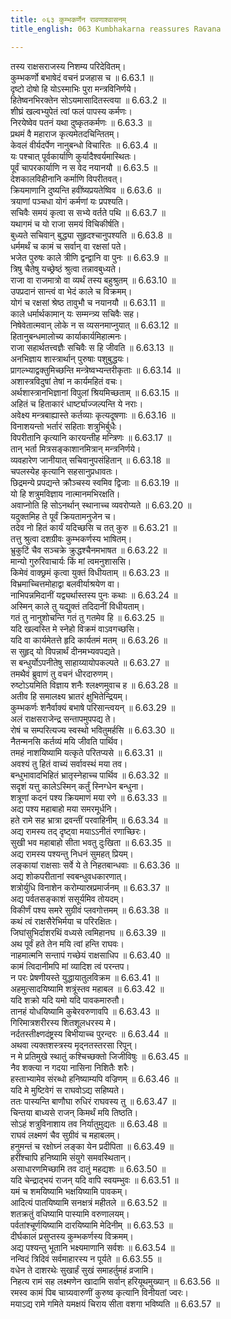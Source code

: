 ```yaml
---
title: ०६३ कुम्भकर्णेन रावणाश्वासनम्
title_english: 063 Kumbhakarna reassures Ravana

---
```

<div class="audioEmbed"  caption="श्रीराम-हरिसीताराममूर्ति-घनपाठिभ्यां वचनम्" src="https://archive.org/download/Ramayana-recitation-Sriram-harisItArAmamUrti-Ghanapaati-v2/Kanda_6/Kanda_6_YK-063-Kumbhakarna_reassures_Ravana_0.mp3"></div>

तस्य राक्षसराजस्य निशम्य परिदेवितम्।  
कुम्भकर्णो बभाषेदं वचनं प्रजहास च ॥ 6.63.1 ॥   
दृष्टो दोषो हि योऽस्माभिः पुरा मन्त्रविनिर्णये।  
हितेष्वनभिरक्तेन सोऽयमासादितस्त्वया ॥ 6.63.2 ॥   
शीघ्रं खल्वभ्युपेतं त्वां फलं पापस्य कर्मणः।  
निरयेष्वेव पतनं यथा दुष्कृतकर्मणः ॥ 6.63.3 ॥   
प्रथमं वै महाराज कृत्यमेतदचिन्तितम्।  
केवलं वीर्यदर्पेण नानुबन्धो विचारितः ॥ 6.63.4 ॥   
यः पश्चात् पूर्वकार्याणि कुर्यादैश्वर्यमास्थितः।  
पूर्वं चापरकार्याणि न स वेद नयानयौ ॥ 6.63.5 ॥   
देशकालविहीनानि कर्माणि विपरीतवत्।  
क्रियमाणानि दुष्यन्ति हवींष्यप्रयतेष्विव ॥ 6.63.6 ॥   
त्रयाणां पञ्चधा योगं कर्मणां यः प्रपश्यति।  
सचिवैः समयं कृत्वा स सभ्ये वर्तते पथि ॥ 6.63.7 ॥   
यथागमं च यो राजा समयं विचिकीर्षति।  
बुध्यते सचिवान् बुद्ध्या सुहृदश्चानुपश्यति ॥ 6.63.8 ॥   
धर्ममर्थं च कामं च सर्वान् वा रक्षसां पते।  
भजेत पुरुषः काले त्रीणि द्वन्द्वानि वा पुनः ॥ 6.63.9 ॥   
त्रिषु चैतेषु यच्छ्रेष्ठं श्रुत्वा तन्नावबुध्यते।  
राजा वा राजमात्रो वा व्यर्थं तस्य बहुश्रुतम् ॥ 6.63.10 ॥   
उपप्रदानं सान्त्वं वा भेदं काले च विक्रमम्।  
योगं च रक्षसां श्रेष्ठ तावुभौ च नयानयौ ॥ 6.63.11 ॥   
काले धर्मार्थकामान् यः सम्मन्त्र्य सचिवैः सह।  
निषेवेतात्मवान् लोके न स व्यसनमाप्नुयात् ॥ 6.63.12 ॥   
हितानुबन्धमालोच्य कार्याकार्यमिहात्मनः।  
राजा सहार्थतत्त्वज्ञैः सचिवैः स हि जीवति ॥ 6.63.13 ॥   
अनभिज्ञाय शास्त्रार्थान् पुरुषाः पशुबुद्धयः।  
प्रागल्भ्याद्वक्तुमिच्छन्ति मन्त्रेष्वभ्यन्तरीकृताः ॥ 6.63.14 ॥   
अशास्त्रविदुषां तेषां न कार्यमहितं वचः।  
अर्थशास्त्रानभिज्ञानां विपुलां श्रियमिच्छताम् ॥ 6.63.15 ॥   
अहितं च हिताकारं धार्ष्ट्याज्जल्पन्ति ये नराः।  
अवेक्ष्य मन्त्रबाह्यास्ते कर्तव्याः कृत्यदूषणाः ॥ 6.63.16 ॥   
विनाशयन्तो भर्तारं सहिताः शत्रुभिर्बुधैः।  
विपरीतानि कृत्यानि कारयन्तीह मन्त्रिणः ॥ 6.63.17 ॥   
तान् भर्ता मित्रसङ्काशानमित्रान् मन्त्रनिर्णये।  
व्यवहारेण जानीयात् सचिवानुपसंहितान् ॥ 6.63.18 ॥   
चपलस्येह कृत्यानि सहसानुप्रधावतः।  
छिद्रमन्ये प्रपद्यन्ते क्रौञ्चस्य स्वमिव द्विजाः ॥ 6.63.19 ॥   
यो हि शत्रुमविज्ञाय नात्मानमभिरक्षति।  
अवाप्नोति हि सोऽनर्थान् स्थानाच्च व्यवरोप्यते ॥ 6.63.20 ॥   
यदुक्तमिह ते पूर्वं क्रियतामनुजेन च।  
तदेव नो हितं कार्यं यदिच्छसि च तत् कुरु ॥ 6.63.21 ॥   
तत्तु श्रुत्वा दशग्रीवः कुम्भकर्णस्य भाषितम्।  
भ्रुकुटिं चैव सञ्चक्रे क्रुद्धश्चैनमभाषत ॥ 6.63.22 ॥   
मान्यो गुरुरिवाचार्यः किं मां त्वमनुशाससि।  
किमेवं वाक्छ्रमं कृत्वा युक्तं विधीयताम् ॥ 6.63.23 ॥   
विभ्रमाच्चित्तमोहाद्वा बलवीर्याश्रयेण वा।  
नाभिपन्नमिदानीं यद्व्यर्थास्तस्य पुनः कथाः ॥ 6.63.24 ॥   
अस्मिन् काले तु यद्युक्तं तदिदानीं विधीयताम्।  
गतं तु नानुशोचन्ति गतं तु गतमेव हि ॥ 6.63.25 ॥   
यदि खल्वस्ति मे स्नेहो विक्रमं वाऽवगच्छसि।  
यदि वा कार्यमेतत्ते हृदि कार्यतमं मतम् ॥ 6.63.26 ॥   
स सुहृद् यो विपन्नार्थं दीनमभ्यवपद्यते।  
स बन्धुर्योऽपनीतेषु साहाय्यायोपकल्पते ॥ 6.63.27 ॥   
तमथैवं ब्रुवाणं तु वचनं धीरदारुणम्।  
रुष्टोऽयमिति विज्ञाय शनैः श्लक्ष्णमुवाच ह ॥ 6.63.28 ॥   
अतीव हि समालक्ष्य भ्रातरं क्षुभितेन्द्रियम्।  
कुम्भकर्णः शनैर्वाक्यं बभाषे परिसान्त्वयन् ॥ 6.63.29 ॥   
अलं राक्षसराजेन्द्र सन्तापमुपपद्य ते।  
रोषं च सम्परित्यज्य स्वस्थो भवितुमर्हसि ॥ 6.63.30 ॥   
नैतन्मनसि कर्तव्यं मयि जीवति पार्थिव।  
तमहं नाशयिष्यामि यत्कृते परितप्यसे ॥ 6.63.31 ॥   
अवश्यं तु हितं वाच्यं सर्वावस्थं मया तव।  
बन्धुभावादभिहितं भ्रातृस्नेहाच्च पार्थिव ॥ 6.63.32 ॥   
सदृशं यत्तु कालेऽस्मिन् कर्तुं स्निग्धेन बन्धुना।  
शत्रूणां कदनं पश्य क्रियमाणं मया रणे ॥ 6.63.33 ॥   
अद्य पश्य महाबाहो मया समरमूर्धनि।  
हते रामे सह भ्रात्रा द्रवन्तीं परवाहिनीम् ॥ 6.63.34 ॥   
अद्य रामस्य तद् दृष्ट्वा मयाऽऽनीतं रणाच्छिरः।  
सुखी भव महाबाहो सीता भवतु दुःखिता ॥ 6.63.35 ॥   
अद्य रामस्य पश्यन्तु निधनं सुमहत् प्रियम्।  
लङ्कायां राक्षसाः सर्वे ये ते निहतबान्धवाः ॥ 6.63.36 ॥   
अद्य शोकपरीतानां स्वबन्धुवधकारणात्।  
शत्रोर्युधि विनाशेन करोम्यास्रप्रमार्जनम् ॥ 6.63.37 ॥   
अद्य पर्वतसङ्काशं ससूर्यमिव तोयदम्।  
विकीर्णं पश्य समरे सुग्रीवं प्लवगोत्तमम् ॥ 6.63.38 ॥   
कथं त्वं राक्षसैरेभिर्मया च परिरक्षितः।  
जिघांसुभिर्दाशरथिं वध्यसे त्वमिहानघ ॥ 6.63.39 ॥   
अथ पूर्वं हते तेन मयि त्वां हन्ति राघवः।  
नाहमात्मनि सन्तापं गच्छेयं राक्षसाधिप ॥ 6.63.40 ॥   
कामं त्विदानीमपि मां व्यादिश त्वं परन्तप।  
न परः प्रेषणीयस्ते युद्धायातुलविक्रम ॥ 6.63.41 ॥   
अहमुत्सादयिष्यामि शत्रूंस्तव महाबल ॥ 6.63.42 ॥   
यदि शक्रो यदि यमो यदि पावकमारुतौ।  
तानहं योधयिष्यामि कुबेरवरुणावपि ॥ 6.63.43 ॥   
गिरिमात्रशरीरस्य शितशूलधरस्य मे।  
नर्दतस्तीक्ष्णदंष्ट्रस्य बिभीयाच्च पुरन्दरः ॥ 6.63.44 ॥   
अथवा त्यक्तशस्त्रस्य मृद्नतस्तरसा रिपून्।  
न मे प्रतिमुखे स्थातुं कश्चिच्छक्तो जिजीविषुः ॥ 6.63.45 ॥   
नैव शक्त्या न गदया नासिना निशितैः शरैः।  
हस्ताभ्यामेव संरब्धो हनिष्याम्यपि वज्रिणम् ॥ 6.63.46 ॥   
यदि मे मुष्टिवेगं स राघवोऽद्य सहिष्यते।  
ततः पास्यन्ति बाणौघा रुधिरं राघवस्य तु ॥ 6.63.47 ॥   
चिन्तया बाध्यसे राजन् किमर्थं मयि तिष्ठति।  
सोऽहं शत्रुविनाशाय तव निर्यातुमुद्यतः ॥ 6.63.48 ॥   
राघवं लक्ष्मणं चैव सुग्रीवं च महाबलम्।  
हनुमन्तं च रक्षोघ्नं लङ्का येन प्रदीपिता ॥ 6.63.49 ॥   
हरींश्चापि हनिष्यामि संयुगे समवस्थितान्।  
असाधारणमिच्छामि तव दातुं महद्यशः ॥ 6.63.50 ॥   
यदि चेन्द्राद्भयं राजन् यदि वापि स्वयम्भुवः ॥ 6.63.51 ॥   
यमं च शमयिष्यामि भक्षयिष्यामि पावकम्।  
आदित्यं पातयिष्यामि सनक्षत्रं महीतले ॥ 6.63.52 ॥   
शतक्रतुं वधिष्यामि पास्यामि वरुणालयम्।  
पर्वतांश्चूर्णयिष्यामि दारयिष्यामि मेदिनीम् ॥ 6.63.53 ॥   
दीर्घकालं प्रसुप्तस्य कुम्भकर्णस्य विक्रमम्।  
अद्य पश्यन्तु भूतानि भक्ष्यमाणानि सर्वशः ॥ 6.63.54 ॥   
नन्विदं त्रिदिवं सर्वमाहारस्य न पूर्यते ॥ 6.63.55 ॥   
वधेन ते दाशरथेः सुखार्हं सुखं समाहर्तुमहं व्रजामि।  
निहत्य रामं सह लक्ष्मणेन खादामि सर्वान् हरियूथमुख्यान् ॥ 6.63.56 ॥   
रमस्व कामं पिब चाग्र्यवारुणीं कुरुष्व कृत्यानि विनीयतां ज्वरः।  
मयाऽद्य रामे गमिते यमक्षयं चिराय सीता वशगा भविष्यति ॥ 6.63.57 ॥   